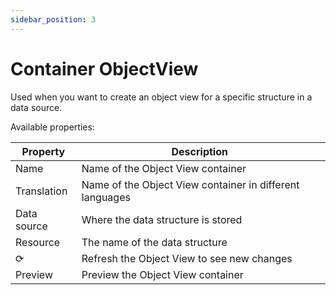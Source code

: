 ```yaml
---
sidebar_position: 3
---
```


# Container ObjectView

Used when you want to create an object view for a specific structure in a data source.

Available properties:

| Property    | Description                                              |
| ----------- | -------------------------------------------------------- |
| Name        | Name of the Object View container                        |
| Translation | Name of the Object View container in different languages |
| Data source | Where the data structure is stored                       |
| Resource    | The name of the data structure                           |
| ⟳           | Refresh the Object View to see new changes               |
| Preview     | Preview the Object View container                        |
